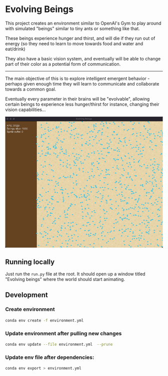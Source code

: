 # Evolving Beings

This project creates an environment similar to OpenAI's Gym to play around with simulated "beings" similar to tiny ants or something like that.

These beings experience hunger and thirst, and will die if they run out of energy (so they need to learn to move towards food and water and eat/drink)

They also have a basic vision system, and eventually will be able to change part of their color as a potential form of communication.

------

The main objective of this is to explore intelligent emergent behavior - perhaps given enough time they will learn to communicate and collaborate towards a common goal.

Eventually every parameter in their brains will be "evolvable", allowing certain beings to experience less hunger/thirst for instance, changing their vision capabilities...

![Main UI](screenshots/main.png?raw=true "Main UI of evolving beings")

## Running locally

Just run the `run.py` file at the root. It should open up a window titled "Evolving beings" where the world should start animating.

## Development

### Create environment

```bash
conda env create -f environment.yml
```

### Update environment after pulling new changes

```bash
conda env update --file environment.yml  --prune
```

### Update env file after dependencies:

```bash
conda env export > environment.yml
```

